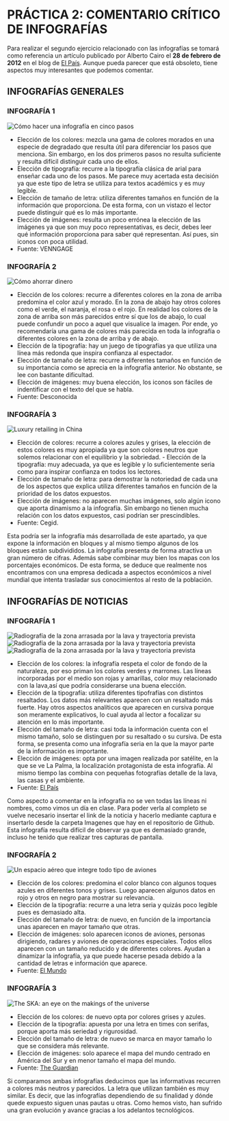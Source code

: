 # PRÁCTICA 2: COMENTARIO CRÍTICO DE INFOGRAFÍAS

Para realizar el segundo ejercicio relacionado con las infografías 
se tomará como referencia un artículo publicado por Alberto Cairo 
el **28 de febrero de 2012** en el blog de [El 
País](https://blogs.elpais.com/periodismo-con-futuro/2012/02/elegirgrafico.html). 
Aunque pueda parecer que está obsoleto, tiene aspectos muy 
interesantes que podemos comentar.

## INFOGRAFÍAS GENERALES

### INFOGRAFÍA 1

![Cómo hacer una infografía en cinco pasos](/imagenes/infografiageneral1.png)

- Elección de los colores: mezcla una gama de colores morados en 
una especie de degradado que resulta útil para diferenciar los 
pasos que menciona. Sin embargo, en los dos primeros pasos no 
resulta suficiente y resulta difícil distinguir cada uno de ellos. 
- Elección de tipografía: recurre a la tipografía clásica de arial 
para enseñar cada uno de los pasos. Me parece muy acertada esta 
decisión ya que este tipo de letra se utiliza para textos 
académics y es muy legible. 
- Elección de tamaño de letra: utiliza 
diferentes tamaños en función de la información que proporciona. 
De esta forma, con un vistazo el lector puede distinguir qué es lo 
más importante. 
- Elección de imágenes: resulta un poco errónea 
la elección de las imágenes ya que son muy poco representativas, 
es decir, debes leer qué información proporciona para saber qué 
representan. Así pues, sin iconos con poca utilidad. 
- Fuente: VENNGAGE

### INFOGRAFÍA 2

![Cómo ahorrar dinero](/imagenes/infografiageneral2.png)

- Elección de los colores: recurre a diferentes colores en la zona 
de arriba predomina el color azul y morado. En la zona de abajo 
hay otros colores como el verde, el naranja, el rosa o el rojo. En 
realidad los colores de la zona de arriba son más parecidos entre 
sí que los de abajo, lo cual puede confundir un poco a aquel que 
visualice la imagen. Por ende, yo recomendaría una gama de colores 
más parecida en toda la infografía o diferentes colores en la zona 
de arriba y de abajo. 
- Elección de la tipografía: hay un juego 
de tipografías ya que utiliza una línea más redonda que inspira 
confianza al espectador.
- Elección de tamaño de letra: recurre a 
diferentes tamaños en función de su importancia como se aprecia en 
la infografía anterior. No obstante, se lee con bastante 
dificultad.
- Elección de imágenes: muy buena elección, los iconos 
son fáciles de indentificar con el texto del que se habla.
- Fuente: Desconocida

### INFOGRAFÍA 3

![Luxury retailing in China](/imagenes/infografiageneral3.png)

- Elección de colores: recurre a colores azules y grises, la 
elección de estos colores es muy apropiada ya que son colores 
neutros que solemos relacionar con el equilibrio y la sobriedad. - 
Elección de la tipografía: muy adecuada, ya que es legible y lo 
suficientemente seria como para inspirar confianza en todos los 
lectores. 
- Elección de tamaño de letra: para demostrar la 
notoriedad de cada una de los aspectos que explica utiliza 
diferentes tamaños en función de la prioridad de los datos 
expuestos. 
- Elección de imágenes: no aparecen muchas imágenes, 
solo algún icono que aporta dinamismo a la infografía. Sin embargo 
no tienen mucha relación con los datos expuestos, casi podrían ser 
prescindibles. 
- Fuente: Cegid.

Esta podría ser la infografía más desarrollada de este apartado, 
ya que expone la información en bloques y al mismo tiempo algunos 
de los bloques están subdivididos. La infografía presenta de forma 
atractiva un gran número de cifras. Además sabe combinar muy bien 
los mapas con los porcentajes económicos. De esta forma, se deduce 
que realmente nos encontramos con una empresa dedicada a aspectos 
económicos a nivel mundial que intenta trasladar sus conocimientos 
al resto de la población.

## INFOGRAFÍAS DE NOTICIAS

### INFOGRAFÍA 1

![Radiografía de la zona arrasada por la lava y trayectoria prevista](/imagenes/captura1.png)
![Radiografía de la zona arrasada por la lava y trayectoria prevista](/imagenes/captura2.png) 
![Radiografía de la zona arrasada por la lava y trayectoria prevista](/imagenes/captura3.png)

- Elección de los colores: la infografía respeta el color de fondo 
de la naturaleza, por eso priman los colores verdes y marrones. 
Las líneas incorporadas por el medio son rojas y amarillas, color 
muy relacionado con la lava,así que podría considerarse una buena 
elección. 
- Elección de la tipografía: utiliza diferentes 
tipofrafías con distintos resaltados. Los datos más relevantes 
aparecen con un resaltado más fuerte. Hay otros aspectos 
analíticos que aparecen en cursiva porque son meramente 
explicativos, lo cual ayuda al lector a focalizar su atención en 
lo más importante. 
- Elección del tamaño de letra: casi toda la 
información cuenta con el mismo tamaño, solo se distinguen por su 
resaltado o su cursiva. De esta forma, se presenta como una 
infografía seria en la que la mayor parte de la información es 
importante. 
- Elección de imágenes: opta por una imagen realizada 
por satélite, en la que se ve La Palma, la localización 
protagonista de esta infografía. Al mismo tiempo las combina con 
pequeñas fotografías detalle de la lava, las casas y el ambiente. 
- Fuente: [El País](https://elpais.com/ciencia/2021-09-20/volcan-de-la-palma-por-donde-se-espera-que-avancen-las-lenguas-de-lava-hacia-el-mar.html)

Como aspecto a comentar en la infografía no se ven todas las 
líneas ni nombres, como vimos un día en clase. Para 
poder verla al completo se vuelve necesario insertar el link de la 
noticia y hacerlo mediante captura e insertarlo desde la carpeta 
Imagenes que hay en el repositorio de Github. Esta infografía resulta difícil de observar ya que es demasiado grande, incluso he tenido que realizar tres capturas de pantalla. 

 
### INFOGRAFÍA 2

![Un espacio aéreo que integre todo tipo de aviones](/imagenes/infografianoticia2.jpeg)

- Elección de los colores: predomina el color blanco con algunos 
toques azules en diferentes tonos y grises. Luego aparecen algunos 
datos en rojo y otros en negro para mostrar su relevancia.
- Elección de la tipografía: recurre a una letra seria y quizás poco 
legible pues es demasiado alta. 
- Elección del tamaño de letra: de 
nuevo, en función de la importancia unas aparecen en mayor tamaño 
que otras. 
- Elección de imágenes: solo aparecen iconos de 
aviones, personas dirigiendo, radares y aviones de operaciones 
especiales. Todos ellos aparecen con un tamaño reducido y de 
diferentes colores. Ayudan a dinamizar la infografía, ya que puede 
hacerse pesada debido a la cantidad de letras e información que 
aparece. 
- Fuente: [El Mundo](https://www.elmundo.es/economia/2021/11/09/618967fafdddff90758b45b1.html)

### INFOGRAFÍA 3 

![The SKA: an eye on the makings of the universe](/imagenes/infografianoticia3.png)

- Elección de los colores: de nuevo opta por colores grises y 
azules.
- Elección de la tipografía: apuesta por una letra en 
times con serifas, porque aporta más seriedad y rigurosidad.
- Elección del tamaño de letra: de nuevo se marca en mayor tamaño lo 
que se considera más relevante. 
- Elección de imágenes: solo aparece el mapa del mundo centrado en América del Sur y en menor 
tamaño el mapa del mundo.
- Fuente: [The Guardian](https://www.theguardian.com/science)

Si comparamos ambas infografías deducimos que las informativas 
recurren a colores más neutros y parecidos. La letra que utilizan 
también es muy similar. Es decir, que las infografías dependiendo 
de su finalidad y dónde quede expuesto siguen unas pautas u otras. 
Como hemos visto, han sufrido una gran evolución y avance gracias 
a los adelantos tecnológicos.



